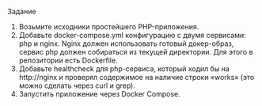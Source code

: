 Задание
1. Возьмите исходники простейшего PHP-приложения.
2. Добавьте docker-compose.yml конфигурацию с двумя сервисами: php и nginx. Nginx должен использовать готовый докер-образ, сервис php должен собираться из текущей директории. Для этого в репозитории есть Dockerfile.
3. Добавьте healthcheck для php-сервиса, который ходил бы на http://nginx и проверял содержимое на наличие строки «works» (это можно сделать через curl и grep).
4. Запустить приложение через Docker Compose.
